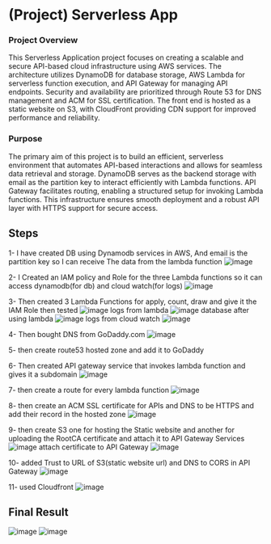 # (Project) Serverless App
  ### Project Overview
  This Serverless Application project focuses on creating a scalable and secure API-based cloud infrastructure using AWS services. The architecture utilizes DynamoDB for database storage, AWS Lambda for serverless function execution, and API Gateway for managing API endpoints. Security and availability are prioritized through Route 53 for DNS management and ACM for SSL certification. The front end is hosted as a static website on S3, with CloudFront providing CDN support for improved performance and reliability.
  ### Purpose
  The primary aim of this project is to build an efficient, serverless environment that automates API-based interactions and allows for seamless data retrieval and storage. DynamoDB serves as the backend storage with email as the partition key to interact efficiently with Lambda functions. API Gateway facilitates routing, enabling a structured setup for invoking Lambda functions. This infrastructure ensures smooth deployment and a robust API layer with HTTPS support for secure access.

## Steps
  1- I have created DB using Dynamodb services in AWS, And email is the partition key so I can receive The data from the lambda function
  ![image](https://github.com/user-attachments/assets/0e91bbed-3a7d-4015-904a-6540ee21a06d)
  
  2- I Created an IAM policy and Role for the three Lambda functions so it can access dynamodb(for db) and cloud watch(for logs)
  ![image](https://github.com/user-attachments/assets/a9afe215-6f1f-4299-8e9e-01285190bd76)

  3- Then created 3 Lambda Functions for apply, count, draw and give it the IAM Role then tested
  ![image](https://github.com/user-attachments/assets/d99d2d6f-07d9-4455-b661-dad4a7de2fbc)
  logs from lambda
   ![image](https://github.com/user-attachments/assets/fbef9cad-0788-404e-a9cc-f60c0fa41940)
  database after using lambda
    ![image](https://github.com/user-attachments/assets/02e3bc5c-1725-4c45-a823-716ee5e97406)
  logs from cloud watch
    ![image](https://github.com/user-attachments/assets/9588a966-09a8-433e-8579-7537c060fc1d)

  4- Then bought DNS from GoDaddy.com
    ![image](https://github.com/user-attachments/assets/d8ba48fb-c3ff-4b1c-804e-00810dcd6347)

  5- then create route53 hosted zone and add it to GoDaddy
  
  6- Then created API gateway service that invokes lambda function and gives it a subdomain
    ![image](https://github.com/user-attachments/assets/4943660a-47da-44b3-8eee-7922d374ff2a)

  7- then create a route for every lambda function
    ![image](https://github.com/user-attachments/assets/c9b720fa-368a-427b-a9ef-b966ccd158b1)

  8- then create an ACM SSL certificate for APIs and DNS to be HTTPS and add their record in the hosted zone
    ![image](https://github.com/user-attachments/assets/d7c7cc08-820d-4d75-8e19-8e4396e718a5)

  9- then create S3 one for hosting the Static website and another for uploading the RootCA certificate and attach it to API Gateway Services
   ![image](https://github.com/user-attachments/assets/f57952a3-8ddd-4938-96ed-dfb4ec9b3740)
    attach certificate to API Gateway
    ![image](https://github.com/user-attachments/assets/b0164aa5-7810-477c-b20b-28e8c7011824)

  10- added Trust to URL of S3(static website url) and DNS to CORS in API Gateway
    ![image](https://github.com/user-attachments/assets/01a0a99d-36f9-4953-9911-d7f93c92a334)

  11- used Cloudfront
    ![image](https://github.com/user-attachments/assets/08003198-9288-40e2-9f1d-30d63a206df7)


## Final Result

![image](https://github.com/user-attachments/assets/1b51cc86-d347-477b-ba2e-ac1d2d6d5bb6)
![image](https://github.com/user-attachments/assets/ffc67a80-9144-4b1b-a378-0b75957d032e)



    

  



